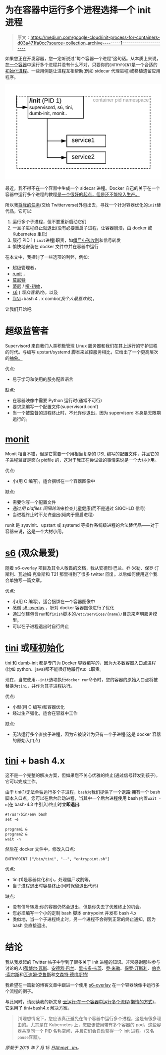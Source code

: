 # 为在容器中运行多个进程选择一个 init 进程

> 原文：<https://medium.com/google-cloud/init-process-for-containers-d03a471fa0cc?source=collection_archive---------1----------------------->

如果您正在开发容器，您一定听说过“每个容器一个进程”这句话。从本质上来说，[在一个容器](https://github.com/just-containers/s6-overlay/tree/fca73dc6d74708554702759ac168e5e3fd68662f#the-docker-way)中运行多个进程并没有什么不对，只要你的`ENTRYPOINT`是一个合适的[初始化进程](https://en.wikipedia.org/wiki/Init)。一些用例是让进程互相帮助(例如 sidecar 代理进程)或移植遗留应用程序。

![](img/a8b1a8fb9f1c64430235973026716f66.png)

最近，我不得不在一个容器中生成一个 sidecar 进程。Docker 自己的关于在一个容器中运行多个进程的教程[是一个很好的起点，但是还不能投入生产。](https://docs.docker.com/config/containers/multi-service_container/)

所以我[将我的任务](https://twitter.com/ahmetb/status/1149314533040594950)(交给 Twitterverse)外包出去，寻找一个针对容器优化的`init`替代品，它可以:

1.  运行多个子进程，但不要重新启动它们
2.  一旦子进程终止就退出(没有必要重启子进程，让容器崩溃，由 docker 或 Kubernetes 重启)
3.  履行 PID 1 ( `init`进程)职责，如[僵尸小孩收割](https://blog.phusion.nl/2015/01/20/docker-and-the-pid-1-zombie-reaping-problem/)和信号转发
4.  愉快地安装在 docker 文件中并在容器中运行

在本文中，我探讨了一些选项的利弊，例如:

*   超级管理者，
*   [runit](http://smarden.org/runit/) ，
*   [莫尼特](https://mmonit.com/monit/)
*   [蒂尼](https://github.com/krallin/tini) / [哑-初始](https://engineeringblog.yelp.com/2016/01/dumb-init-an-init-for-docker.html)，
*   [s6](https://skarnet.org/software/s6/) ( *观众喜爱的*)，以及
*   [TiNi](https://github.com/krallin/tini)+bash 4 . x combo(*我个人最喜欢的*)。

让我们开始吧:

# 超级监管者

Supervisord 来自我们人类积极管理 Linux 服务器和我们在其上运行的守护进程的时代。与编写 upstart/systemd 脚本来监控服务相比，它给出了一个更高层次的[抽象。](https://www.digitalocean.com/community/tutorials/how-to-install-and-manage-supervisor-on-ubuntu-and-debian-vps)

优点:

*   易于学习和使用的服务配置语言

缺点:

*   在容器映像中需要 Python 运行时(通常不可行)
*   要求您编写一个配置文件(supervisord.conf)
*   当一个被监督的进程终止时，不允许你退出，因为 supervisord 本身是无限期运行的。

# [monit](https://mmonit.com/monit/)

Monit 相当不错，但是它需要一个用相当复杂的 DSL 编写的配置文件，并且它的子进程监督是面向 pidfile 的，这对于我正在尝试做的事情来说是一个大材小用。

优点:

*   小(用 C 编写)，适合捆绑在一个容器图像中

缺点:

*   需要你写一个配置文件
*   通过*用 pidfiles 间隔轮询*来检查儿童健康(而不是通过 SIGCHLD 信号)
*   当进程终止时不允许退出(倾向于重启进程)

runit 是 sysvinit、upstart 或 systemd 等操作系统级进程的合法替代品——对于容器来说，这是一个大材小用。

# [s6](https://skarnet.org/software/s6/) (观众最爱)

随着 s6-overlay 项目及其令人敬畏的文档，我从安德烈·巴兰、乔·米勒、保罗·汀斯利、瓦迪姆·克鲁斯和 T21 那里得到了很多 twitter 回复。以后如何使用这个我会单独写一篇文章。

优点:

*   小(用 C 编写)，适合捆绑在一个容器图像中
*   感谢 [s6-overlay](https://github.com/just-containers/s6-overlay) ，针对 docker 容器图像进行了优化
*   通过创建包含`run`和`finish`脚本的`/etc/services/{name}/`目录来声明服务模型。
*   可以在子进程退出时自行终止

# [tini](https://github.com/krallin/tini) 或[哑初始化](https://engineeringblog.yelp.com/2016/01/dumb-init-an-init-for-docker.html)

[tini](https://github.com/krallin/tini) 和 [dumb-init](https://engineeringblog.yelp.com/2016/01/dumb-init-an-init-for-docker.html) 都是专门为 Docker 容器编写的，因为大多数容器入口点进程(比如 python、java)都不能很好地履行`PID 1`职责。

现在，当您使用`--init`选项执行`docker run`命令时，您的容器的原始入口点将被替换为`tini`，并作为其子进程执行。

优点:

*   小型(用 C 编写)和容器优化
*   经过生产强化，适合在容器中工作

缺点:

*   无法运行多个直接子进程，因为它被设计为只有一个子进程(这是 docker 容器的原始入口点)

# [tini](https://github.com/krallin/tini) + bash 4.x

这不是一个完整的解决方案，但如果您不关心优雅的终止(通过信号转发到孩子)，它可以完成工作。

由于 tini(1)无法单独运行多个子进程，`bash`为我们提供了一个退路:拥有一个 bash 脚本入口点，您可以在后台启动进程，当其中一个后台进程使用 bash 内置`wait -n`(在 bash-4.3 中引入)终止时**立即退出**:

```
#!/usr/bin/env bash
set -e

program1 &
program2 &
wait -n
```

然后在 docker 文件中，修改入口点:

```
ENTRYPOINT ["/bin/tini", "--", "entrypoint.sh"]
```

优点:

*   tini(1)是容器优化和小，处理僵尸收割等。
*   当子进程退出时容易终止(同时保留退出代码)

缺点:

*   没有信号转发:你的容器仍然会退出，但是你失去了优雅终止的机会。
*   您必须编写一个小的定制 bash 脚本 entrypoint 并发布 bash 4.x
*   类似地，当一个子进程终止时，另一个进程不会得到正常的终止通知，因为 bash 会直接退出。

# 结论

我从我发起的 Twitter 帖子中学到了很多关于 init 进程的知识。非常感谢那些参与讨论的人([蒂博尔·瓦斯](https://twitter.com/tiborvass)、[安德烈·巴兰](https://twitter.com/andrej_baran)、[里卡多·卡茨](https://twitter.com/rpkatz)、[乔·米勒](https://twitter.com/miller_joe)、[保罗·汀斯利](https://twitter.com/ptinsley)、[伯克·索尔斯](https://twitter.com/berkulsoy/)和[瓦迪姆·克鲁斯](https://twitter.com/wadimkr)和[文森特·德梅斯特](https://twitter.com/vdemeest))

我希望在一篇新的博客文章中跟进一个使用 [s6-overlay](https://github.com/just-containers/s6-overlay) 在一个容器映像中运行多个流程的例子。

与此同时，请阅读我的新文章:[云运行:在一个容器中运行多个流程(懒惰的方式)](https://ahmet.im/blog/cloud-run-multiple-processes-easy-way/)，它采用了 tini+bash4.x 解决方案。

> [1]理想情况下，您应该真正避免在每个容器中运行多个进程，这是有很多理由的。尤其是在 Kubernetes 上，您应该使用带有多个容器的 pod，这些容器共享同一个 PID 名称空间，并且它们会自动获得一个 init 进程。(又名`pause`容器)。

*原载于 2019 年 7 月 15 日*[*Ahmet . im*](https://ahmet.im/blog/minimal-init-process-for-containers/)*。*